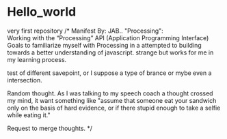 # Hello_world
very first repository
/*
Manifest By: JAB.. 
"Processing": 		
Working with the “Processing” API (Application Programming Interface)    
Goals to familiarize myself with Processing in a attempted to building towards a better understanding of javascript. strange but works for me in my learning process.


test of different savepoint, or I suppose a type of brance or mybe even a intersection.

Random thought. As I was talking to my speech coach a thought crossed my mind, it want something like "assume that someone eat your sandwich only on the basis of hard evidence, or if there stupid enough to take a selfie while eating it."

Request to merge thoughts.
*/
